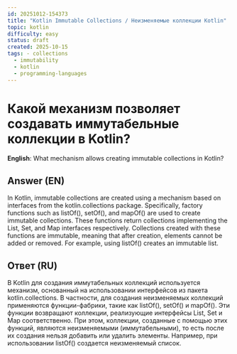 ```yaml
---
id: 20251012-154373
title: "Kotlin Immutable Collections / Неизменяемые коллекции Kotlin"
topic: kotlin
difficulty: easy
status: draft
created: 2025-10-15
tags: - collections
  - immutability
  - kotlin
  - programming-languages
---
```

# Какой механизм позволяет создавать иммутабельные коллекции в Kotlin?

**English**: What mechanism allows creating immutable collections in Kotlin?

## Answer (EN)
In Kotlin, immutable collections are created using a mechanism based on interfaces from the kotlin.collections package. Specifically, factory functions such as listOf(), setOf(), and mapOf() are used to create immutable collections. These functions return collections implementing the List, Set, and Map interfaces respectively. Collections created with these functions are immutable, meaning that after creation, elements cannot be added or removed. For example, using listOf() creates an immutable list.

## Ответ (RU)
В Kotlin для создания иммутабельных коллекций используется механизм, основанный на использовании интерфейсов из пакета kotlin.collections. В частности, для создания неизменяемых коллекций применяются функции-фабрики, такие как listOf(), setOf() и mapOf(). Эти функции возвращают коллекции, реализующие интерфейсы List, Set и Map соответственно. При этом, коллекции, созданные с помощью этих функций, являются неизменяемыми (иммутабельными), то есть после их создания нельзя добавить или удалить элементы. Например, при использовании listOf() создается неизменяемый список.

